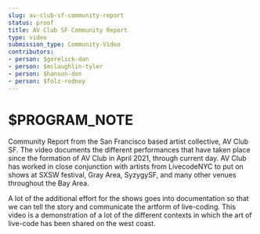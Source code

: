 ```yaml
---
slug: av-club-sf-community-report
status: proof
title: AV Club SF Community Report
type: video
submission_type: Community-Video
contributors:
- person: $gorelick-dan
- person: $mclaughlin-tyler
- person: $hanson-don
- person: $folz-rodney
---
```


# $PROGRAM_NOTE

Community Report from the San Francisco based artist collective, AV Club SF. The video documents the different performances that have taken place since the formation of AV Club in April 2021, through current day. AV Club has worked in close conjunction with artists from LivecodeNYC to put on shows at SXSW festival, Gray Area, SyzygySF, and many other venues throughout the Bay Area.

A lot of the additional effort for the shows goes into documentation so that we can tell the story and communicate the artform of live-coding. This video is a demonstration of a lot of the different contexts in which the art of live-code has been shared on the west coast.
